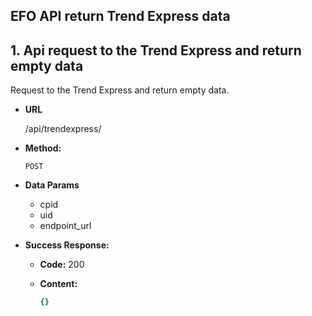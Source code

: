 ## **EFO API return Trend Express data**
## 1. Api request to the Trend Express and return empty data
Request to the Trend Express and return empty data.

- **URL**

  /api/trendexpress/

- **Method:**

  `POST`

- **Data Params**
  + cpid
  + uid
  + endpoint_url

- **Success Response:**

  - **Code:** 200
  - **Content:** 

    ```yaml
    {}